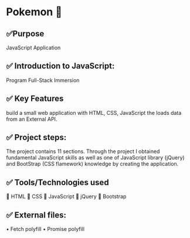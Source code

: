#  Pokemon :ledger:
## :white_check_mark:Purpose
JavaScript Application

## :white_check_mark: Introduction to JavaScript:
Program Full-Stack Immersion
## :white_check_mark: Key Features

 build a small web application with HTML, CSS, JavaScript the loads data from an External API.

## :white_check_mark: Project steps:
The project contains 11 sections. Through the project I obtained fundamental JavaScript skills as well
as one of JavaScript library (jQuery) and BootStrap (CSS flamework) knowledge by creating the
application.


## :white_check_mark:  Tools/Technologies used
:small_blue_diamond: HTML
:small_blue_diamond: CSS
:small_blue_diamond: JavaScript
:small_blue_diamond: jQuery
:small_blue_diamond: Bootstrap



## :white_check_mark:   External files:
• Fetch polyfill
• Promise polyfill